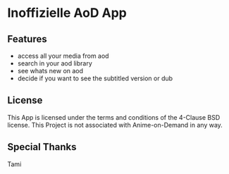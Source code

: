 # Inoffizielle AoD App

## Features
* access all your media from aod
* search in your aod library
* see whats new on aod
* decide if you want to see the subtitled version or dub

## License

This App is licensed under the terms and conditions of the 4-Clause BSD license. This Project is not associated with Anime-on-Demand in any way.

## Special Thanks
Tami